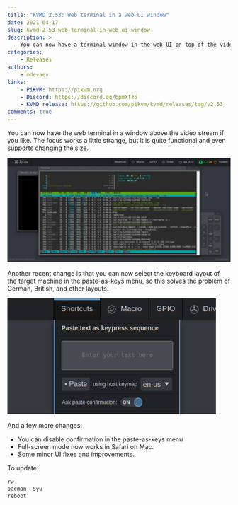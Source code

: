 ```yaml
---
title: "KVMD 2.53: Web terminal in a web UI window"
date: 2021-04-17
slug: kvmd-2-53-web-terminal-in-web-ui-window
description: >
    You can now have a terminal window in the web UI on top of the video stream if you like
categories:
    - Releases
authors:
    - mdevaev
links:
    - PiKVM: https://pikvm.org
    - Discord: https://discord.gg/bpmXfz5
    - KVMD release: https://github.com/pikvm/kvmd/releases/tag/v2.53
comments: true
---
```


You can now have the web terminal in a window above the video stream if you like. The focus works a little strange, but it is quite functional and even supports changing the size.

<!-- more -->

![Web terminal in a window](web-terminal-window.webp)

Another recent change is that you can now select the keyboard layout of the target machine in the paste-as-keys menu, so this solves the problem of German, British, and other layouts.

![Select the keyboard layout of the target machine in the paste-as-keys menu](paste-as-keys-keyboard-layout.webp)

And a few more changes:

* You can disable confirmation in the paste-as-keys menu
* Full-screen mode now works in Safari on Mac.
* Some minor UI fixes and improvements.

To update: 

```console
rw
pacman -Syu
reboot
```